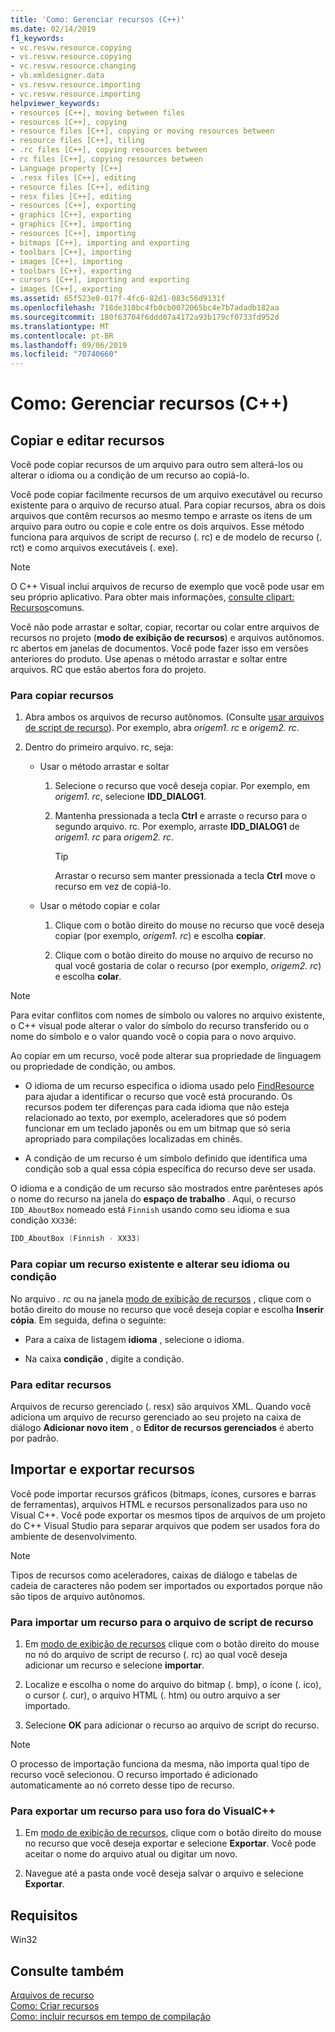```yaml
---
title: 'Como: Gerenciar recursos (C++)'
ms.date: 02/14/2019
f1_keywords:
- vc.resvw.resource.copying
- vs.resvw.resource.copying
- vc.resvw.resource.changing
- vb.xmldesigner.data
- vs.resvw.resource.importing
- vc.resvw.resource.importing
helpviewer_keywords:
- resources [C++], moving between files
- resources [C++], copying
- resource files [C++], copying or moving resources between
- resource files [C++], tiling
- .rc files [C++], copying resources between
- rc files [C++], copying resources between
- Language property [C++]
- .resx files [C++], editing
- resource files [C++], editing
- resx files [C++], editing
- resources [C++], exporting
- graphics [C++], exporting
- graphics [C++], importing
- resources [C++], importing
- bitmaps [C++], importing and exporting
- toolbars [C++], importing
- images [C++], importing
- toolbars [C++], exporting
- cursors [C++], importing and exporting
- images [C++], exporting
ms.assetid: 65f523e8-017f-4fc6-82d1-083c56d9131f
ms.openlocfilehash: 718de310bc4fb0cb0072065bc4e7b7adadb182aa
ms.sourcegitcommit: 180f63704f6ddd07a4172a93b179cf0733fd952d
ms.translationtype: MT
ms.contentlocale: pt-BR
ms.lasthandoff: 09/06/2019
ms.locfileid: "70740660"
---
```

# <a name="how-to-manage-resources-c"></a>Como: Gerenciar recursos (C++)

## <a name="copy-and-edit-resources"></a>Copiar e editar recursos

Você pode copiar recursos de um arquivo para outro sem alterá-los ou alterar o idioma ou a condição de um recurso ao copiá-lo.

Você pode copiar facilmente recursos de um arquivo executável ou recurso existente para o arquivo de recurso atual. Para copiar recursos, abra os dois arquivos que contêm recursos ao mesmo tempo e arraste os itens de um arquivo para outro ou copie e cole entre os dois arquivos. Esse método funciona para arquivos de script de recurso (. rc) e de modelo de recurso (. rct) e como arquivos executáveis (. exe).

> [!NOTE]
> O C++ Visual inclui arquivos de recurso de exemplo que você pode usar em seu próprio aplicativo. Para obter mais informações, [consulte clipart: Recursos](https://github.com/Microsoft/VCSamples)comuns.

Você não pode arrastar e soltar, copiar, recortar ou colar entre arquivos de recursos no projeto (**modo de exibição de recursos**) e arquivos autônomos. rc abertos em janelas de documentos. Você pode fazer isso em versões anteriores do produto. Use apenas o método arrastar e soltar entre arquivos. RC que estão abertos fora do projeto.

### <a name="to-copy-resources"></a>Para copiar recursos

1. Abra ambos os arquivos de recurso autônomos. (Consulte [usar arquivos de script de recurso](how-to-create-a-resource-script-file.md#use-resource-script-files)). Por exemplo, abra *origem1. rc* e *origem2. rc*.

1. Dentro do primeiro arquivo. rc, seja:

   - Usar o método arrastar e soltar

      1. Selecione o recurso que você deseja copiar. Por exemplo, em *origem1. rc*, selecione **IDD_DIALOG1**.

      1. Mantenha pressionada a tecla **Ctrl** e arraste o recurso para o segundo arquivo. rc. Por exemplo, arraste **IDD_DIALOG1** de *origem1. rc* para *origem2. rc*.

         > [!TIP]
         > Arrastar o recurso sem manter pressionada a tecla **Ctrl** move o recurso em vez de copiá-lo.

   - Usar o método copiar e colar

      1. Clique com o botão direito do mouse no recurso que você deseja copiar (por exemplo, *origem1. rc*) e escolha **copiar**.

      1. Clique com o botão direito do mouse no arquivo de recurso no qual você gostaria de colar o recurso (por exemplo, *origem2. rc*) e escolha **colar**.

> [!NOTE]
> Para evitar conflitos com nomes de símbolo ou valores no arquivo existente, o C++ visual pode alterar o valor do símbolo do recurso transferido ou o nome do símbolo e o valor quando você o copia para o novo arquivo.

Ao copiar em um recurso, você pode alterar sua propriedade de linguagem ou propriedade de condição, ou ambos.

- O idioma de um recurso especifica o idioma usado pelo [FindResource](/windows/win32/api/winbase/nf-winbase-findresourcea) para ajudar a identificar o recurso que você está procurando. Os recursos podem ter diferenças para cada idioma que não esteja relacionado ao texto, por exemplo, aceleradores que só podem funcionar em um teclado japonês ou em um bitmap que só seria apropriado para compilações localizadas em chinês.

- A condição de um recurso é um símbolo definido que identifica uma condição sob a qual essa cópia específica do recurso deve ser usada.

O idioma e a condição de um recurso são mostrados entre parênteses após o nome do recurso na janela do **espaço de trabalho** . Aqui, o recurso `IDD_AboutBox` nomeado está `Finnish` usando como seu idioma e sua condição `XX33`é:

```cpp
IDD_AboutBox (Finnish - XX33)
```

### <a name="to-copy-an-existing-resource-and-change-its-language-or-condition"></a>Para copiar um recurso existente e alterar seu idioma ou condição

No arquivo *. rc* ou na janela [modo de exibição de recursos](how-to-create-a-resource-script-file.md#create-resources) , clique com o botão direito do mouse no recurso que você deseja copiar e escolha **Inserir cópia**. Em seguida, defina o seguinte:

- Para a caixa de listagem **idioma** , selecione o idioma.

- Na caixa **condição** , digite a condição.

### <a name="to-edit-resources"></a>Para editar recursos

Arquivos de recurso gerenciado (. resx) são arquivos XML. Quando você adiciona um arquivo de recurso gerenciado ao seu projeto na caixa de diálogo **Adicionar novo item** , o **Editor de recursos gerenciados** é aberto por padrão.

## <a name="import-and-export-resources"></a>Importar e exportar recursos

Você pode importar recursos gráficos (bitmaps, ícones, cursores e barras de ferramentas), arquivos HTML e recursos personalizados para uso no Visual C++. Você pode exportar os mesmos tipos de arquivos de um projeto do C++ Visual Studio para separar arquivos que podem ser usados fora do ambiente de desenvolvimento.

> [!NOTE]
> Tipos de recursos como aceleradores, caixas de diálogo e tabelas de cadeia de caracteres não podem ser importados ou exportados porque não são tipos de arquivo autônomos.

### <a name="to-import-a-resource-into-the-resource-script-file"></a>Para importar um recurso para o arquivo de script de recurso

1. Em [modo de exibição de recursos](how-to-create-a-resource-script-file.md#create-resources) clique com o botão direito do mouse no nó do arquivo de script de recurso (. rc) ao qual você deseja adicionar um recurso e selecione **importar**.

1. Localize e escolha o nome do arquivo do bitmap (. bmp), o ícone (. ico), o cursor (. cur), o arquivo HTML (. htm) ou outro arquivo a ser importado.

1. Selecione **OK** para adicionar o recurso ao arquivo de script do recurso.

> [!NOTE]
> O processo de importação funciona da mesma, não importa qual tipo de recurso você selecionou. O recurso importado é adicionado automaticamente ao nó correto desse tipo de recurso.

### <a name="to-export-a-resource-for-use-outside-of-visual-c"></a>Para exportar um recurso para uso fora do VisualC++

1. Em [modo de exibição de recursos](how-to-create-a-resource-script-file.md#create-resources), clique com o botão direito do mouse no recurso que você deseja exportar e selecione **Exportar**. Você pode aceitar o nome do arquivo atual ou digitar um novo.

1. Navegue até a pasta onde você deseja salvar o arquivo e selecione **Exportar**.

## <a name="requirements"></a>Requisitos

Win32

## <a name="see-also"></a>Consulte também

[Arquivos de recurso](../windows/resource-files-visual-studio.md)<br/>
[Como: Criar recursos](../windows/how-to-create-a-resource-script-file.md)<br/>
[Como: incluir recursos em tempo de compilação](../windows/how-to-include-resources-at-compile-time.md)<br/>